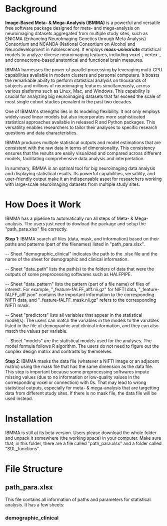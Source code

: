 # Background

**Image-Based Meta- & Mega-Analysis (IBMMA)** is a powerful and versatile free software package designed for meta- and mega-analysis on neuroimaging datasets aggregated from multiple study sites, such as ENIGMA (Enhancing NeuroImaging Genetics through Meta Analysis) Consortium and NCANDA (National Consortium on Alcohol and Neurodevelopment in Adolescence). It employs _**mass-univariate**_ statistical models to analyze diverse neuroimaging features, including voxel-, vertex-, and connectome-based anatomical and functional brain measures.

IBMMA harnesses the power of parallel processing by leveraging multi-CPU capabilities available in modern clusters and personal computers. It boasts the remarkable ability to perform statistical analysis on thousands of subjects and millions of neuroimaging features simultaneously, across various platforms such as Linux, Mac, and Windows. This capability is crucial for analyzing big neuroimaging datasets that far exceed the scale of most single cohort studies prevalent in the past two decades.

One of IBMMA's strengths lies in its modeling flexibility. It not only employs widely-used linear models but also incorporates more sophisticated statistical approaches available in released R and Python packages. This versatility enables researchers to tailor their analyses to specific research questions and data characteristics.

IBMMA produces multiple statistical outputs and model estimations that are consistent with the raw data in terms of dimensionality. This consistency ensures that the results are easily visualized and compared across different models, facilitating comprehensive data analysis and interpretation.

In summary, IBMMA is an optimal tool for big neuroimaging data analysis and displaying statistical results. Its powerful capabilities, versatility, and user-friendly output make it an indispensable asset for researchers working with large-scale neuroimaging datasets from multiple study sites.

# How Does it Work

IBMMA has a pipeline to automatically run all steps of Meta- & Mega-analysis. The users just need to dowload the package and setup the "path_para.xlsx" file correctly.

**Step 1**: IBMMA search all files (data, mask, and information) based on their paths and patterns (part of the filenames) listed in "path_para.xlsx". 

-- Sheet "demographic_clinical" indicates the path to the .xlsx file and the name of the sheet for demographic and clinical information. 

-- Sheet "data_path" lists the path(s) to the folders of data that were the outputs of some preprocessing softwares such as HALFPIPE. 

-- Sheet "data_pattern" lists the pattern (part of a file name) of files of interest. For example, "_feature-fALFF_alff.nii.gz" for NIFTI data, "_feature-fALFF_alff.json" contains the important information to the corresponding NIFTI data, and "_feature-fALFF_mask.nii.gz" refers to the corresponding NIFTI mask.

-- Sheet "predictors" lists all variables that appear in the statistical model(s). The users can match the variables in the models to the variables listed in the file of demograohic and clinical information, and they can also match the values per variable.

-- Sheet "models" are the statistical models used for the analyses. The model formula follows R algorithm. The users do not need to figure out the conplex design matrix and contrasts by themselves.


**Step 2**: IBMMA masks the data file (whatever a NIFTI image or an adjacent matrix) using the mask file that has the same dimension as the data file. This step is important because some preprocessing softwares impute missing values (due to no information or low-quality values in the corresponding voxel or connection) with 0s. That may lead to wrong statistical outputs, especially for meta- & mega-analysis that are targetting data from different study sites. If there is no mask file, the data file will be used instead.

# Installation

IBMMA is still at its beta version. Users please download the whole folder and unpack it somewhere (the working space) in your computer. Make sure that, in this folder, there are a file called "path_para.xlsx" and a folder called "SDL_functions".

# File Structure

## path_para.xlsx
This file contains all information of paths and parameters for statistical analysis. It has a few sheets:
### **demographic_clinical**

